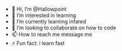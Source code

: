 - 👋 Hi, I’m @Hallowpoint
- 👀 I’m interested in learning 
- 🌱 I’m currently learning infared
- 💞️ I’m looking to collaborate on how to code 
- 📫 How to reach me message me
- ⚡ Fun fact: i learn fast

<!---
Hallowpoint/Hallowpoint is a ✨ special ✨ repository because its `README.md` (this file) appears on your GitHub profile.
You can click the Preview link to take a look at your changes.
--->
